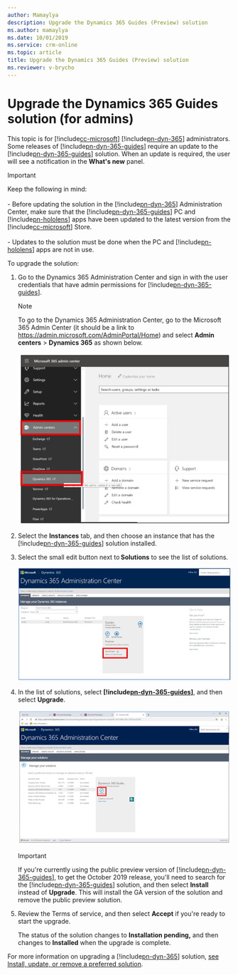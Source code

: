```yaml
---
author: Mamaylya
description: Upgrade the Dynamics 365 Guides (Preview) solution 
ms.author: mamaylya
ms.date: 10/01/2019
ms.service: crm-online
ms.topic: article
title: Upgrade the Dynamics 365 Guides (Preview) solution
ms.reviewer: v-brycho
---
```


# Upgrade the Dynamics 365 Guides solution (for admins)

This topic is for [!include[cc-microsoft](../includes/cc-microsoft.md)] [!include[pn-dyn-365](../includes/pn-dyn-365.md)] administrators. Some releases of [!include[pn-dyn-365-guides](../includes/pn-dyn-365-guides.md)] require an update to the [!include[pn-dyn-365-guides](../includes/pn-dyn-365-guides.md)] solution. When an update is required, the user will see a notification in the **What's new** panel.

> [!IMPORTANT]
> Keep the following in mind:<br><br>- Before updating the solution in the [!include[pn-dyn-365](../includes/pn-dyn-365.md)] Administration Center, make sure that the [!include[pn-dyn-365-guides](../includes/pn-dyn-365-guides.md)] PC and [!include[pn-hololens](../includes/pn-hololens.md)] apps have been updated to the latest version from the [!include[cc-microsoft](../includes/cc-microsoft.md)] Store.<br><br>- Updates to the solution must be done when the PC and [!include[pn-hololens](../includes/pn-hololens.md)] apps are not in use.  

To upgrade the solution:

1. Go to the Dynamics 365 Administration Center and sign in with the user credentials that have admin permissions for [!include[pn-dyn-365-guides](../includes/pn-dyn-365-guides.md)]. 

   > [!NOTE]
   > To go to the Dynamics 365 Administration Center, go to the Microsoft 365 Admin Center (it should be a link to https://admin.microsoft.com/AdminPortal/Home) and select **Admin centers** > **Dynamics 365** as shown below.
   
   ![Microsoft Admin Center](media/microsoft-admin-center.PNG "Microsoft Admin Center") 

2. Select the **Instances** tab, and then choose an instance that has the [!include[pn-dyn-365-guides](../includes/pn-dyn-365-guides.md)] solution installed.

3. Select the small edit button next to **Solutions** to see the list of solutions. 
 
   ![Solutions button](media/solutions.PNG "Solutions button")
 
4. In the list of solutions, select **[!include[pn-dyn-365-guides](../includes/pn-dyn-365-guides.md)]**, and then select **Upgrade**.  
 
   ![Upgrade button](media/upgrade.PNG "Upgrade button")
   
   > [!IMPORTANT]
   > If you're currently using the public preview version of [!include[pn-dyn-365-guides](../includes/pn-dyn-365-guides.md)], to get the October 2019 release, you'll need to search for the [!include[pn-dyn-365-guides](../includes/pn-dyn-365-guides.md)] solution, and then select **Install** instead of **Upgrade**. This will install the GA version of the solution and remove the public preview solution.
   
5. Review the Terms of service, and then select **Accept** if you're ready to start the upgrade. 

   The status of the solution changes to **Installation pending,** and then changes to **Installed** when the upgrade is complete. 
 
For more information on upgrading a [!include[pn-dyn-365](../includes/pn-dyn-365.md)] solution, [see Install, update, or remove a preferred solution](https://docs.microsoft.com/dynamics365/customer-engagement/admin/install-remove-preferred-solution).
